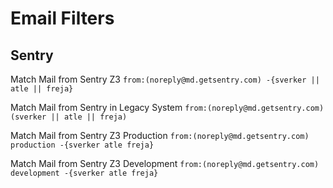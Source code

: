 # Email Filters

## Sentry

Match Mail from Sentry Z3 `from:(noreply@md.getsentry.com) -{sverker || atle || freja}`

Match Mail from Sentry in Legacy System `from:(noreply@md.getsentry.com) (sverker || atle || freja)`

Match Mail from Sentry Z3 Production `from:(noreply@md.getsentry.com) production -{sverker atle freja}`

Match Mail from Sentry Z3 Development `from:(noreply@md.getsentry.com) development -{sverker atle freja}`

